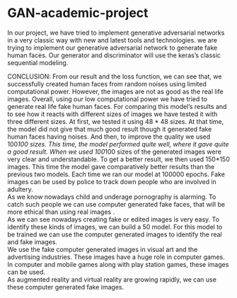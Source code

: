 # GAN-academic-project

In our project, we have tried to implement generative 
adversarial networks in a very classic way with new and 
latest tools and technologies. we are trying to implement 
our generative adversarial network to generate fake human 
faces. Our generator and discriminator will use the keras’s 
classic sequential modeling. 

CONCLUSION:
From our result and the loss function, we can see that, we 
successfully created human faces from random noises 
using limited computational power. However, the images 
are not as good as the real life images. Overall, using our 
low computational power we have tried to generate real 
life fake human faces. For comparing this model’s results 
and to see how it reacts with different sizes of images we 
have tested it with three different sizes. At first, we tested it 
using 48 * 48 sizes. At that time, the model did not give 
that much good result though it generated fake human 
faces having noises. And then, to improve the quality we 
used 100*100 sizes. This time, the model performed quite 
well, where it gave quite a good result. When we used 
100*100 sizes of the generated images were very clear and 
understandable. To get a better result, we then used 
150*150 images. This time the model gave comparatively 
better results than the previous two models. Each time we 
ran our model at 100000 epochs. 
Fake images can be used by police to track down people 
who are involved in adultery.  
As we know nowadays child and underage pornography is 
alarming. To catch such people we can use computer 
generated fake faces, that will be more ethical than  using 
real images .  
As we can see nowadays creating fake or edited images is 
very easy. To identify these kinds of images, we can build a 
50 model. For this model to be trained we can use the 
computer generated images to identify the real and fake 
images.  
We use the fake computer generated images in visual art 
and the advertising industries. These images have a huge 
role in computer games.  
In computer and mobile games along with play station 
games, these images can be used.  
As augmented reality and virtual reality are growing 
rapidly, we can use these computer generated fake images.
